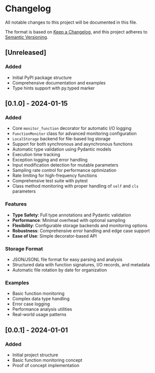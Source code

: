 # Changelog

All notable changes to this project will be documented in this file.

The format is based on [Keep a Changelog](https://keepachangelog.com/en/1.0.0/),
and this project adheres to [Semantic Versioning](https://semver.org/spec/v2.0.0.html).

## [Unreleased]

### Added
- Initial PyPI package structure
- Comprehensive documentation and examples
- Type hints support with py.typed marker

## [0.1.0] - 2024-01-15

### Added
- Core `monitor_function` decorator for automatic I/O logging
- `FunctionMonitor` class for advanced monitoring configuration
- `LocalStorage` backend for file-based log storage
- Support for both synchronous and asynchronous functions
- Automatic type validation using Pydantic models
- Execution time tracking
- Exception logging and error handling
- Input modification detection for mutable parameters
- Sampling rate control for performance optimization
- Rate limiting for high-frequency functions
- Comprehensive test suite with pytest
- Class method monitoring with proper handling of `self` and `cls` parameters

### Features
- **Type Safety**: Full type annotations and Pydantic validation
- **Performance**: Minimal overhead with optional sampling
- **Flexibility**: Configurable storage backends and monitoring options
- **Robustness**: Comprehensive error handling and edge case support
- **Ease of Use**: Simple decorator-based API

### Storage Format
- JSON/JSONL file format for easy parsing and analysis
- Structured data with function signatures, I/O records, and metadata
- Automatic file rotation by date for organization

### Examples
- Basic function monitoring
- Complex data type handling
- Error case logging
- Performance analysis utilities
- Real-world usage patterns

## [0.0.1] - 2024-01-01

### Added
- Initial project structure
- Basic function monitoring concept
- Proof of concept implementation 